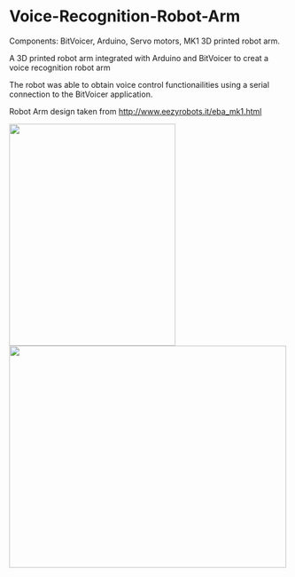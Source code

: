# Voice-Recognition-Robot-Arm

Components: BitVoicer, Arduino, Servo motors, MK1 3D printed robot arm. 


A 3D printed robot arm integrated with Arduino and BitVoicer to creat a voice recognition robot arm

The robot was able to obtain voice control functionailities using a serial connection to the BitVoicer application.

Robot Arm design taken from http://www.eezyrobots.it/eba_mk1.html


<img src="https://github.com/Drom0s137/voice_controlled_robot_arm/blob/master/robot_arm.jpg" width="300" height="400"/>

<img src="https://github.com/Drom0s137/voice_controlled_robot_arm/blob/master/vc_gif.gif" width="500" height="400"/>